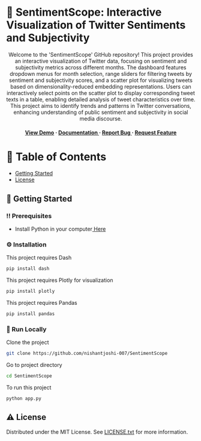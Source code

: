 # :star2: SentimentScope: Interactive Visualization of Twitter Sentiments and Subjectivity

<div align='center'>

<p>Welcome to the 'SentimentScope' GitHub repository! This project provides an interactive visualization of Twitter data, focusing on sentiment and subjectivity metrics across different months. The dashboard features dropdown menus for month selection, range sliders for filtering tweets by sentiment and subjectivity scores, and a scatter plot for visualizing tweets based on dimensionality-reduced embedding representations. Users can interactively select points on the scatter plot to display corresponding tweet texts in a table, enabling detailed analysis of tweet characteristics over time. This project aims to identify trends and patterns in Twitter conversations, enhancing understanding of public sentiment and subjectivity in social media discourse.</p>

<h4> <a href=https://twitterassignment-65fa22aca58f.herokuapp.com/>View Demo</a> <span> · </span> <a href="https://github.com/nishantjoshi-007/twitter_dashboard/blob/main/README.md"> Documentation </a> <span> · </span> <a href="https://github.com/nishantjoshi-007/twitter_dashboard/issues"> Report Bug </a> <span> · </span> <a href="https://github.com/nishantjoshi-007/twitter_dashboard/issues"> Request Feature </a> </h4>


</div>

# :notebook_with_decorative_cover: Table of Contents

- [Getting Started](#toolbox-getting-started)
- [License](#warning-license)

## :toolbox: Getting Started

### :bangbang: Prerequisites

- Install Python in your computer<a href="https://www.python.org/downloads/"> Here</a>


### :gear: Installation

This project requires Dash
```bash
pip install dash
```
This project requires Plotly for visualization
```bash
pip install plotly
```
This project requires Pandas
```bash
pip install pandas
```


### :running: Run Locally

Clone the project
```bash
git clone https://github.com/nishantjoshi-007/SentimentScope
```
Go to project directory
```bash
cd SentimentScope
```
To run this project
```bash
python app.py
```


## :warning: License

Distributed under the MIT License. See <a href="https://github.com/nishantjoshi-007/twitter_dashboard/blob/main/LICENSE">LICENSE.txt</a> for more information.
